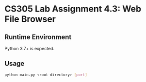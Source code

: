 # CS305 Lab Assignment 4.3: Web File Browser

## Runtime Environment

Python 3.7+ is expected.

## Usage

```bash
python main.py <root-directory> [port]
```
